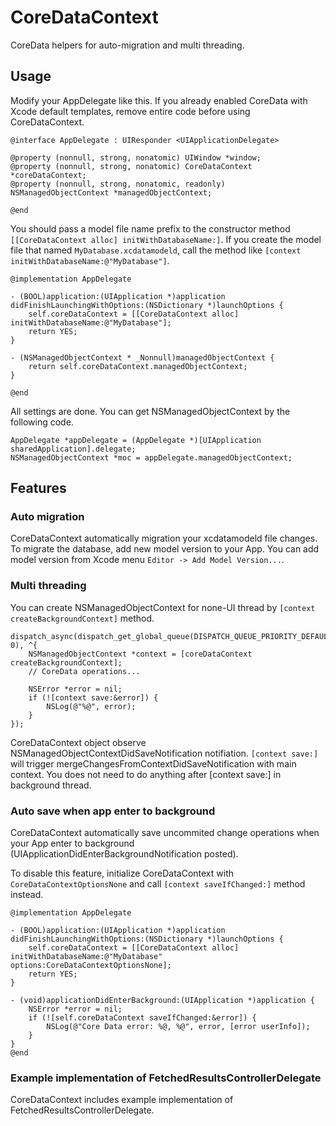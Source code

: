 # CoreDataContext

CoreData helpers for auto-migration and multi threading.

## Usage

Modify your AppDelegate like this.
If you already enabled CoreData with Xcode default templates, remove entire code before using CoreDataContext.

```
@interface AppDelegate : UIResponder <UIApplicationDelegate>

@property (nonnull, strong, nonatomic) UIWindow *window;
@property (nonnull, strong, nonatomic) CoreDataContext *coreDataContext;
@property (nonnull, strong, nonatomic, readonly) NSManagedObjectContext *managedObjectContext;

@end
```

You should pass a model file name prefix to the constructor method `[[CoreDataContext alloc] initWithDatabaseName:]`.
If you create the model file that named `MyDatabase.xcdatamodeld`, call the method like `[context initWithDatabaseName:@"MyDatabase"]`.

```
@implementation AppDelegate

- (BOOL)application:(UIApplication *)application didFinishLaunchingWithOptions:(NSDictionary *)launchOptions {
    self.coreDataContext = [[CoreDataContext alloc] initWithDatabaseName:@"MyDatabase"];
    return YES;
}

- (NSManagedObjectContext * _Nonnull)managedObjectContext {
    return self.coreDataContext.managedObjectContext;
}

@end
```

All settings are done. You can get NSManagedObjectContext by the following code.

```
AppDelegate *appDelegate = (AppDelegate *)[UIApplication sharedApplication].delegate;
NSManagedObjectContext *moc = appDelegate.managedObjectContext;
```

## Features

### Auto migration

CoreDataContext automatically migration your xcdatamodeld file changes.
To migrate the database, add new model version to your App.
You can add model version from Xcode menu `Editor -> Add Model Version...`.

### Multi threading

You can create NSManagedObjectContext for none-UI thread by `[context createBackgroundContext]` method.

```
dispatch_async(dispatch_get_global_queue(DISPATCH_QUEUE_PRIORITY_DEFAULT, 0), ^{
    NSManagedObjectContext *context = [coreDataContext createBackgroundContext];
    // CoreData operations...

    NSError *error = nil;
    if (![context save:&error]) {
        NSLog(@"%@", error);
    }
});
```

CoreDataContext object observe NSManagedObjectContextDidSaveNotification notifiation.
`[context save:]` will trigger mergeChangesFromContextDidSaveNotification with main context.
You does not need to do anything after [context save:] in background thread.

### Auto save when app enter to background

CoreDataContext automatically save uncommited change operations when your App enter to background (UIApplicationDidEnterBackgroundNotification posted).

To disable this feature, initialize CoreDataContext with `CoreDataContextOptionsNone` and call `[context saveIfChanged:]` method instead.

```
@implementation AppDelegate

- (BOOL)application:(UIApplication *)application didFinishLaunchingWithOptions:(NSDictionary *)launchOptions {
    self.coreDataContext = [[CoreDataContext alloc] initWithDatabaseName:@"MyDatabase" options:CoreDataContextOptionsNone];
    return YES;
}

- (void)applicationDidEnterBackground:(UIApplication *)application {
    NSError *error = nil;
    if (![self.coreDataContext saveIfChanged:&error]) {
        NSLog(@"Core Data error: %@, %@", error, [error userInfo]);
    }
}
@end
```

### Example implementation of FetchedResultsControllerDelegate

CoreDataContext includes example implementation of FetchedResultsControllerDelegate.
